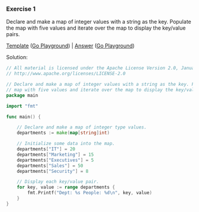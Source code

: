 ### Exercise 1

Declare and make a map of integer values with a string as the key. Populate the map with five values and iterate over the map to display the key/value pairs.

[Template](exercises/template1/template1.go) ([Go Playground](https://play.golang.org/p/E2VFcOY1o6)) |
[Answer](exercises/exercise1/exercise1.go) ([Go Playground](https://play.golang.org/p/uT_pwbOgNc))

Solution:
```go
// All material is licensed under the Apache License Version 2.0, January 2004
// http://www.apache.org/licenses/LICENSE-2.0

// Declare and make a map of integer values with a string as the key. Populate the
// map with five values and iterate over the map to display the key/value pairs.
package main

import "fmt"

func main() {

	// Declare and make a map of integer type values.
	departments := make(map[string]int)

	// Initialize some data into the map.
	departments["IT"] = 20
	departments["Marketing"] = 15
	departments["Executives"] = 5
	departments["Sales"] = 50
	departments["Security"] = 8

	// Display each key/value pair.
	for key, value := range departments {
		fmt.Printf("Dept: %s People: %d\n", key, value)
	}
}
```
